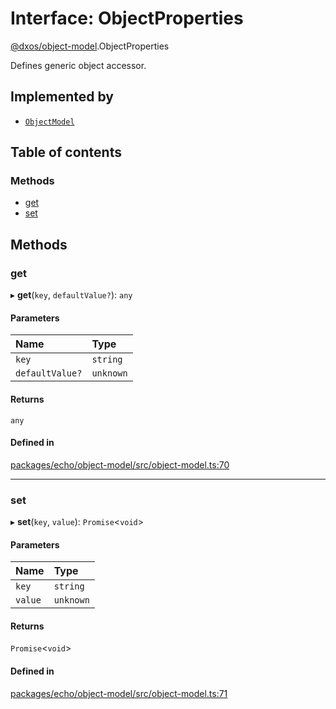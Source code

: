 # Interface: ObjectProperties

[@dxos/object-model](../modules/dxos_object_model.md).ObjectProperties

Defines generic object accessor.

## Implemented by

- [`ObjectModel`](../classes/dxos_object_model.ObjectModel.md)

## Table of contents

### Methods

- [get](dxos_object_model.ObjectProperties.md#get)
- [set](dxos_object_model.ObjectProperties.md#set)

## Methods

### get

▸ **get**(`key`, `defaultValue?`): `any`

#### Parameters

| Name | Type |
| :------ | :------ |
| `key` | `string` |
| `defaultValue?` | `unknown` |

#### Returns

`any`

#### Defined in

[packages/echo/object-model/src/object-model.ts:70](https://github.com/dxos/dxos/blob/32ae9b579/packages/echo/object-model/src/object-model.ts#L70)

___

### set

▸ **set**(`key`, `value`): `Promise`<`void`\>

#### Parameters

| Name | Type |
| :------ | :------ |
| `key` | `string` |
| `value` | `unknown` |

#### Returns

`Promise`<`void`\>

#### Defined in

[packages/echo/object-model/src/object-model.ts:71](https://github.com/dxos/dxos/blob/32ae9b579/packages/echo/object-model/src/object-model.ts#L71)

